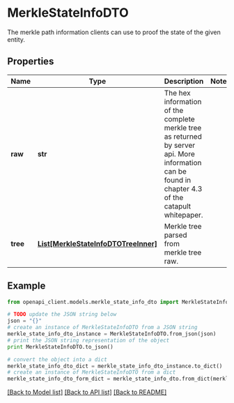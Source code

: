 # MerkleStateInfoDTO

The merkle path information clients can use to proof the state of the given entity. 

## Properties

Name | Type | Description | Notes
------------ | ------------- | ------------- | -------------
**raw** | **str** | The hex information of the complete merkle tree as returned by server api. More information can be found in chapter 4.3 of the catapult whitepaper.  | 
**tree** | [**List[MerkleStateInfoDTOTreeInner]**](MerkleStateInfoDTOTreeInner.md) | Merkle tree parsed from merkle tree raw. | 

## Example

```python
from openapi_client.models.merkle_state_info_dto import MerkleStateInfoDTO

# TODO update the JSON string below
json = "{}"
# create an instance of MerkleStateInfoDTO from a JSON string
merkle_state_info_dto_instance = MerkleStateInfoDTO.from_json(json)
# print the JSON string representation of the object
print MerkleStateInfoDTO.to_json()

# convert the object into a dict
merkle_state_info_dto_dict = merkle_state_info_dto_instance.to_dict()
# create an instance of MerkleStateInfoDTO from a dict
merkle_state_info_dto_form_dict = merkle_state_info_dto.from_dict(merkle_state_info_dto_dict)
```
[[Back to Model list]](../README.md#documentation-for-models) [[Back to API list]](../README.md#documentation-for-api-endpoints) [[Back to README]](../README.md)


